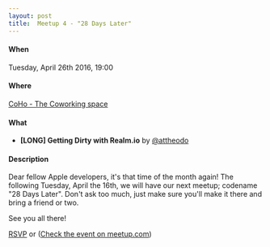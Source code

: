 ```yaml
---
layout: post
title:  Meetup 4 - "28 Days Later"
---
```


#### When
Tuesday, April 26th 2016, 19:00

#### Where
[CoHo - The Coworking space](https://www.facebook.com/coho.gr)

#### What

* **[LONG] Getting Dirty with Realm.io** by [@attheodo](http://attheo.do)

#### Description
Dear fellow Apple developers, it's that time of the month again! The following Tuesday, April the 16th, we will have our next meetup; codename "28 Days Later".
Don't ask too much, just make sure you'll make it there and bring a friend or two.

See you all there!

<a href="http://www.meetup.com/CocoaHeadsSKG/events/230490743/" data-event="230490743" class="mu-rsvp-btn">RSVP</a> or
([Check the event on meetup.com](http://www.meetup.com/CocoaHeadsSKG/events/230490743/))
